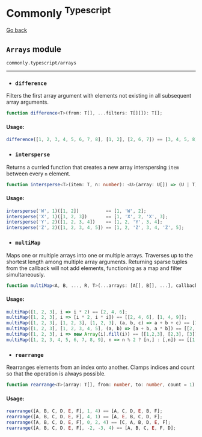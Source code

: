 Commonly <sup>Typescript</sup>
===

[Go back](./readme.md)

`Arrays` module
---
`commonly.typescript/arrays`

---

- ### `difference`

Filters the first array argument with elements not existing in all subsequent array arguments.

```typescript
function difference<T>(from: T[], ...filters: T[][]): T[];
```

#### Usage:

```typescript
difference([1, 2, 3, 4, 5, 6, 7, 8], [1, 2], [2, 6, 7]) == [3, 4, 5, 8];
```


- ### `intersperse`

Returns a curried function that creates a new array interspersing `item` between every `n` element.

```typescript
function intersperse<T>(item: T, n: number): <U>(array: U[]) => (U | T)[];
```

#### Usage:

```typescript
intersperse('W', 1)([1, 2])          == [1, 'W', 2];
intersperse('X', 1)([1, 2, 3])       == [1, 'X', 2, 'X', 3];
intersperse('Y', 2)([1, 2, 3, 4])    == [1, 2, 'Y', 3, 4];
intersperse('Z', 2)([1, 2, 3, 4, 5]) == [1, 2, 'Z', 3, 4, 'Z', 5];
```


- ### `multiMap`

Maps one or multiple arrays into one or multiple arrays.
Traverses up to the shortest length among multiple array arguments.
Returning sparse tuples from the callback will not add elements, functioning as a map and filter simultaneously.

```typescript
function multiMap<A, B, ..., R, T>(...arrays: [A[], B[], ...], callbackFn: (this: T, ...elements: [A, B, ...], index: number, ...arrays: [A[], B[], ...]) => R | R[], thisArg?: T): R[] | R[][];
```

#### Usage:

```typescript
multiMap([1, 2, 3], i => i * 2) == [2, 4, 6];
multiMap([1, 2, 3], i => [i * 2, i * i]) == [[2, 4, 6], [1, 4, 9]];
multiMap([1, 2, 3], [1, 2, 3], [1, 2, 3], (a, b, c) => a + b + c) == [3, 6, 9];
multiMap([1, 2, 3], [1, 2, 3, 4, 5], (a, b) => [a + b, a * b]) == [[2, 4, 6], [1, 4, 9]];
multiMap([1, 2, 3], i => new Array(i).fill(i)) == [[1,2,3], [2,3], [3]];
multiMap([1, 2, 3, 4, 5, 6, 7, 8, 9], n => n % 2 ? [n,] : [,n]) == [[1, 3, 5, 7, 9], [2, 4, 6, 8]];
```



- ### `rearrange`

Rearranges elements from an index onto another. Clamps indices and count so that the operation is always possible.

```typescript
function rearrange<T>(array: T[], from: number, to: number, count = 1): T[];
```

#### Usage:

```typescript
rearrange([A, B, C, D, E, F], 1, 4) == [A, C, D, E, B, F];
rearrange([A, B, C, D, E, F], 4, 1) == [A, E, B, C, D, F];
rearrange([A, B, C, D, E, F], 0, 2, 4) == [C, A, B, D, E, F];
rearrange([A, B, C, D, E, F], -2, -3, 4) == [A, B, C, E, F, D];
```
